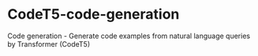 # CodeT5-code-generation
 Code generation - Generate code examples from natural language queries by Transformer (CodeT5)
